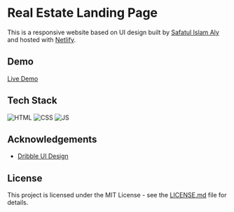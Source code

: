 # Real Estate Landing Page

This is a responsive website based on UI design built by [Safatul Islam Aly
](https://dribbble.com/alyuiux) and hosted with [Netlify](https://www.netlify.com/).

## Demo

[Live Demo](https://dreamhom.netlify.app/)

## Tech Stack

![HTML](https://img.shields.io/badge/html5%20-%23E34F26.svg?&style=for-the-badge&logo=html5&logoColor=white)
![CSS](https://img.shields.io/badge/css3%20-%231572B6.svg?&style=for-the-badge&logo=css3&logoColor=white)
![JS](https://img.shields.io/badge/javascript%20-%23323330.svg?&style=for-the-badge&logo=javascript&logoColor=%23F7DF1E)

## Acknowledgements

-   [Dribble UI Design](https://dribbble.com/shots/14236513-Real-Estate-Landing-Page-UIUX-Design/attachments/5880649?mode=media)

## License

This project is licensed under the MIT License - see the [LICENSE.md](https://choosealicense.com/licenses/mit/) file for details.
